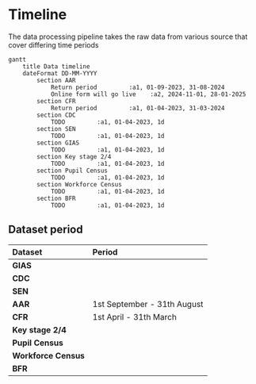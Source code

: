# Timeline

The data processing pipeline takes the raw data from various source that cover differing time periods


```mermaid
gantt
    title Data timeline
    dateFormat DD-MM-YYYY
        section AAR
            Return period         :a1, 01-09-2023, 31-08-2024
            Online form will go live    :a2, 2024-11-01, 28-01-2025
        section CFR
            Return period         :a1, 01-04-2023, 31-03-2024
        section CDC
            TODO         :a1, 01-04-2023, 1d
        section SEN
            TODO         :a1, 01-04-2023, 1d
        section GIAS
            TODO         :a1, 01-04-2023, 1d        
        section Key stage 2/4
            TODO         :a1, 01-04-2023, 1d    
        section Pupil Census
            TODO         :a1, 01-04-2023, 1d         
        section Workforce Census
            TODO         :a1, 01-04-2023, 1d   
        section BFR
            TODO         :a1, 01-04-2023, 1d    
```

## Dataset period

| Dataset              | Period                      | 
|:---------------------|:----------------------------|
| **GIAS**             |                             | 
| **CDC**              |                             |  
| **SEN**              |                             | 
| **AAR**              | 1st September - 31th August | 
| **CFR**              | 1st April - 31th March      |
| **Key stage 2/4**    |                             | 
| **Pupil Census**     |                             |  
| **Workforce Census** |                             | 
| **BFR**              |                             |  
